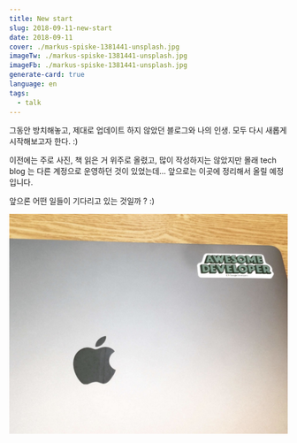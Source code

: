 ```yaml
---
title: New start
slug: 2018-09-11-new-start
date: 2018-09-11
cover: ./markus-spiske-1381441-unsplash.jpg
imageTw: ./markus-spiske-1381441-unsplash.jpg
imageFb: ./markus-spiske-1381441-unsplash.jpg
generate-card: true
language: en
tags:
  - talk
---
```


그동안 방치해놓고, 제대로 업데이트 하지 않았던 블로그와 나의 인생. 모두 다시 새롭게 시작해보고자 한다. :)

이전에는 주로 사진, 책 읽은 거 위주로 올렸고, 많이 작성하지는 않았지만 몰래 tech blog 는 다른 계정으로 운영하던 것이 있었는데... 앞으로는 이곳에 정리해서 올릴 예정입니다.

앞으론 어떤 일들이 기다리고 있는 것일까 ? :)

![img](https://raw.githubusercontent.com/tkhwang/tkhwang-etc/master/img/2018/09/IMG_0398.png)
